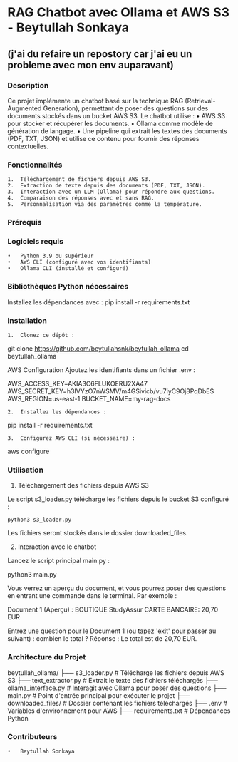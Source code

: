 # RAG Chatbot avec Ollama et AWS S3 - Beytullah Sonkaya
## (j'ai du refaire un repostory car j'ai eu un probleme avec mon env auparavant)

### Description

Ce projet implémente un chatbot basé sur la technique RAG (Retrieval-Augmented Generation), permettant de poser des questions sur des documents stockés dans un bucket AWS S3. Le chatbot utilise :
	•	AWS S3 pour stocker et récupérer les documents.
	•	Ollama comme modèle de génération de langage.
	•	Une pipeline qui extrait les textes des documents (PDF, TXT, JSON) et utilise ce contenu pour fournir des réponses contextuelles.

### Fonctionnalités

	1.	Téléchargement de fichiers depuis AWS S3.
	2.	Extraction de texte depuis des documents (PDF, TXT, JSON).
	3.	Interaction avec un LLM (Ollama) pour répondre aux questions.
	4.	Comparaison des réponses avec et sans RAG.
	5.	Personnalisation via des paramètres comme la température.

### Prérequis

### Logiciels requis

	•	Python 3.9 ou supérieur
	•	AWS CLI (configuré avec vos identifiants)
	•	Ollama CLI (installé et configuré)

### Bibliothèques Python nécessaires

Installez les dépendances avec :
  pip install -r requirements.txt


### Installation

	1.	Clonez ce dépôt :

git clone https://github.com/beytullahsnk/beytullah_ollama
cd beytullah_ollama


AWS Configuration
Ajoutez les identifiants dans un fichier .env :

AWS_ACCESS_KEY=AKIA3C6FLUKOERU2XA47
AWS_SECRET_KEY=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
AWS_REGION=us-east-1
BUCKET_NAME=my-rag-docs


	2.	Installez les dépendances :

  pip install -r requirements.txt


	3.	Configurez AWS CLI (si nécessaire) :

  aws configure

### Utilisation

1. Téléchargement des fichiers depuis AWS S3

Le script s3_loader.py télécharge les fichiers depuis le bucket S3 configuré :

    python3 s3_loader.py

Les fichiers seront stockés dans le dossier downloaded_files.


2. Interaction avec le chatbot

Lancez le script principal main.py :

  python3 main.py

Vous verrez un aperçu du document, et vous pourrez poser des questions en entrant une commande dans le terminal. Par exemple :

Document 1 (Aperçu) :
BOUTIQUE StudyAssur
CARTE BANCAIRE: 20,70 EUR

Entrez une question pour le Document 1 (ou tapez 'exit' pour passer au suivant) : combien le total ?
Réponse : Le total est de 20,70 EUR.

### Architecture du Projet

beytullah_ollama/
├── s3_loader.py           # Télécharge les fichiers depuis AWS S3
├── text_extractor.py      # Extrait le texte des fichiers téléchargés
├── ollama_interface.py    # Interagit avec Ollama pour poser des questions
├── main.py                # Point d'entrée principal pour exécuter le projet
├── downloaded_files/      # Dossier contenant les fichiers téléchargés
├── .env                   # Variables d'environnement pour AWS
├── requirements.txt       # Dépendances Python


### Contributeurs

	•	Beytullah Sonkaya
